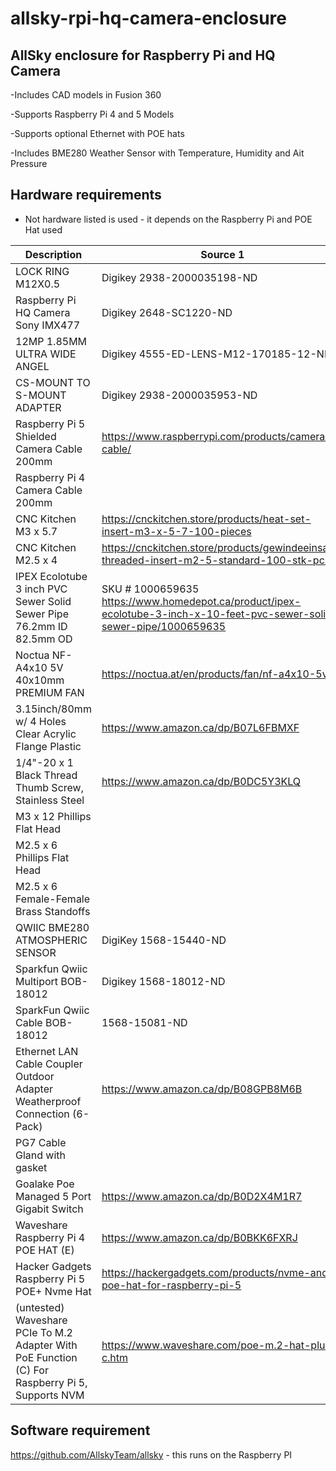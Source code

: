 # allsky-rpi-hq-camera-enclosure

## AllSky enclosure for Raspberry Pi and HQ Camera 
-Includes CAD models in Fusion 360<br>

-Supports Raspberry Pi 4 and 5 Models<br>

-Supports optional Ethernet with POE hats<br>

-Includes BME280 Weather Sensor with Temperature, Humidity and Ait Pressure<br>


## Hardware requirements
- Not hardware listed is used - it depends on the Raspberry Pi and POE Hat used

| Description | Source 1 | Source 2|
|---------|----------|--------------------|
| LOCK RING M12X0.5| Digikey 2938-2000035198-ND | Basler Inc. 2000035198 |
| Raspberry Pi HQ Camera Sony IMX477 | Digikey  2648-SC1220-ND | https://www.raspberrypi.com/products/raspberry-pi-high-quality-camera/ | 
| 12MP 1.85MM ULTRA WIDE ANGEL | Digikey 4555-ED-LENS-M12-170185-12-ND | EDATEC ED-LENS-M12-170185-12 |
| CS-MOUNT TO S-MOUNT ADAPTER | Digikey 2938-2000035953-ND | Basler Inc.  2000035953 |
| Raspberry Pi 5 Shielded Camera Cable 200mm | https://www.raspberrypi.com/products/camera-cable/ | |
| Raspberry Pi 4 Camera Cable 200mm | | |
| CNC Kitchen M3 x 5.7 | https://cnckitchen.store/products/heat-set-insert-m3-x-5-7-100-pieces | |
| CNC Kitchen M2.5 x 4 | https://cnckitchen.store/products/gewindeeinsatz-threaded-insert-m2-5-standard-100-stk-pcs | |
| IPEX Ecolotube 3 inch PVC Sewer Solid Sewer Pipe 76.2mm ID 82.5mm OD | SKU # 1000659635  https://www.homedepot.ca/product/ipex-ecolotube-3-inch-x-10-feet-pvc-sewer-solid-sewer-pipe/1000659635 | |
| Noctua NF-A4x10 5V 40x10mm PREMIUM FAN | https://noctua.at/en/products/fan/nf-a4x10-5v | |
| 3.15inch/80mm w/ 4 Holes Clear Acrylic Flange Plastic | https://www.amazon.ca/dp/B07L6FBMXF | https://www.amazon.com/dp/B07L6FBMXF |
| 1/4"-20 x 1 Black Thread Thumb Screw, Stainless Steel | https://www.amazon.ca/dp/B0DC5Y3KLQ | https://www.amazon.com/dp/B0DC5Y3KLQ |
| M3 x 12 Phillips Flat Head | | |
| M2.5 x 6 Phillips Flat Head | | |
| M2.5 x 6 Female-Female Brass Standoffs | | |
|QWIIC BME280 ATMOSPHERIC SENSOR| DigiKey 1568-15440-ND | SparkFun 15440|
| Sparkfun Qwiic Multiport BOB-18012 | Digikey 1568-18012-ND | Sparkfun BOB-18012 | 
| SparkFun Qwiic Cable BOB-18012 | 1568-15081-ND | Sparkfun BOB-18012 | 
| Ethernet LAN Cable Coupler Outdoor Adapter Weatherproof Connection (6-Pack) |  https://www.amazon.ca/dp/B08GPB8M6B | https://www.amazon.com/dp/B08GPB8M6B |
| PG7 Cable Gland  with gasket | | |
| Goalake Poe Managed 5 Port Gigabit Switch | https://www.amazon.ca/dp/B0D2X4M1R7 | https://www.amazon.com/dp/B0D2X4M1R7 |
| Waveshare Raspberry Pi 4 POE HAT (E) | https://www.amazon.ca/dp/B0BKK6FXRJ | https://www.amazon.com/dp/B0BKK6FXRJ |
| Hacker Gadgets Raspberry Pi 5 POE+ Nvme Hat | https://hackergadgets.com/products/nvme-and-poe-hat-for-raspberry-pi-5 | |
| (untested) Waveshare PCIe To M.2 Adapter With PoE Function (C) For Raspberry Pi 5, Supports NVM | https://www.waveshare.com/poe-m.2-hat-plus-c.htm | |


## Software requirement
https://github.com/AllskyTeam/allsky - this runs on the Raspberry PI<br>
